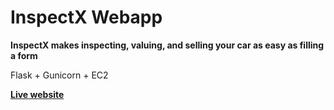 # InspectX Webapp

**InspectX makes inspecting, valuing, and selling your car as easy as filling a form**

Flask + Gunicorn + EC2

**[Live website](https://inspectx-main-site.appspot.com/)**
